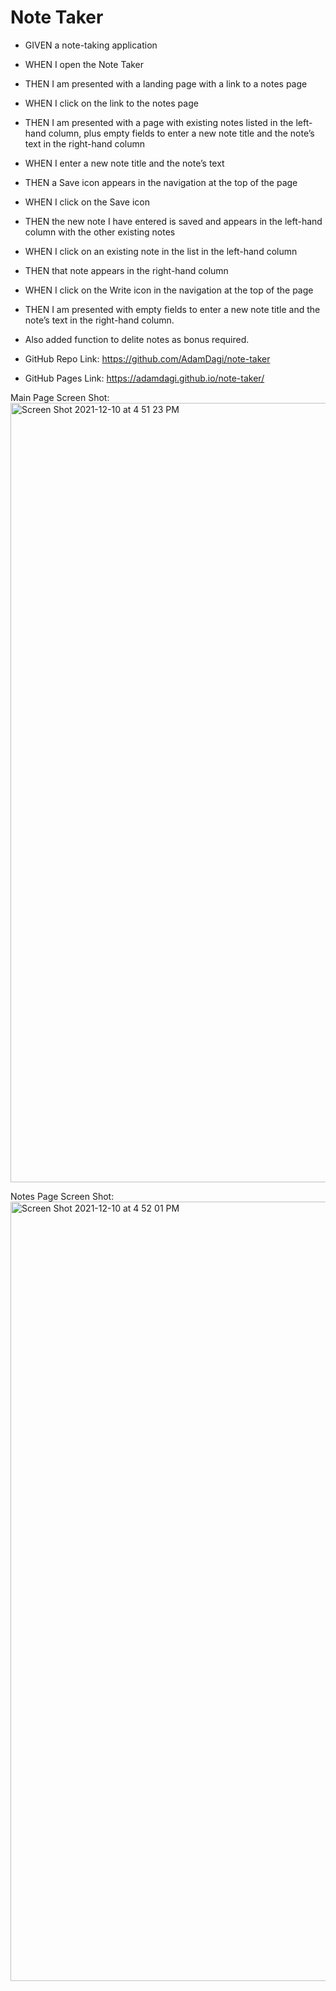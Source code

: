 # Note Taker

* GIVEN a note-taking application
* WHEN I open the Note Taker
* THEN I am presented with a landing page with a link to a notes page
* WHEN I click on the link to the notes page
* THEN I am presented with a page with existing notes listed in the left-hand column, plus empty fields to enter a new note title and the note’s text in the right-hand column
* WHEN I enter a new note title and the note’s text
* THEN a Save icon appears in the navigation at the top of the page
* WHEN I click on the Save icon
* THEN the new note I have entered is saved and appears in the left-hand column with the other existing notes
* WHEN I click on an existing note in the list in the left-hand column
* THEN that note appears in the right-hand column
* WHEN I click on the Write icon in the navigation at the top of the page
* THEN I am presented with empty fields to enter a new note title and the note’s text in the right-hand column.

* Also added function to delite notes as bonus required.

* GitHub Repo Link: https://github.com/AdamDagi/note-taker
* GitHub Pages Link: https://adamdagi.github.io/note-taker/

Main Page Screen Shot: <img width="1247" alt="Screen Shot 2021-12-10 at 4 51 23 PM" src="https://user-images.githubusercontent.com/90221273/145646039-7ed14ed2-74c1-4f8b-8463-7f2ec80f5e76.png">

Notes Page Screen Shot: <img width="1247" alt="Screen Shot 2021-12-10 at 4 52 01 PM" src="https://user-images.githubusercontent.com/90221273/145646084-ac60672c-71a1-4804-ae8e-095cb601d156.png">
